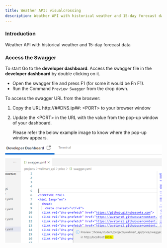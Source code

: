 ```yaml
---
title: Weather API: visualcrossing
description: Weather API with historical weather and 15-day forecast data
---
```


### Introduction

Weather API with historical weather and 15-day forecast data

### Access the Swagger
To start
Go to the **developer dashboard**.
Access the swagger file in the **developer dashboard** by double clicking on it. 


- Open the swagger file and press F1 (for some it would be Fn F1).
- Run the Command `Preview Swagger` from the drop down.


To access the swagger URL from the broswer:

1. Copy the URL http://##DNS.ip##: ​<​PORT​>​ to your browser window

2. Update the ​<​PORT​>​ in the URL with the value from the pop-up window of your dashboard. 

   Please refer the below example image to know where the pop-up window appears.
   
![swaggerPort](_images/swagger_port.PNG)


